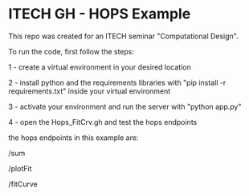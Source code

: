 ITECH GH - HOPS Example
=======================================

This repo was created for an ITECH seminar "Computational Design".

To run the code, first follow the steps:

1 - create a virtual environment in your desired location

2 - install python and the requirements libraries with "pip install -r   requirements.txt" inside your virtual environment

3 - activate your environment and run the server with "python app.py"

4 - open the Hops_FitCrv.gh and test the hops endpoints

the hops endpoints in this example are:

/sum

/plotFit

/fitCurve